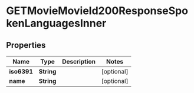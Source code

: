 

# GETMovieMovieId200ResponseSpokenLanguagesInner


## Properties

| Name | Type | Description | Notes |
|------------ | ------------- | ------------- | -------------|
|**iso6391** | **String** |  |  [optional] |
|**name** | **String** |  |  [optional] |



